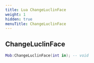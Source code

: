 ```yaml
---
title: Lua ChangeLuclinFace
weight: 1
hidden: true
menuTitle: ChangeLuclinFace
---
```

## ChangeLuclinFace
```lua
Mob:ChangeLuclinFace(int in); -- void
```
